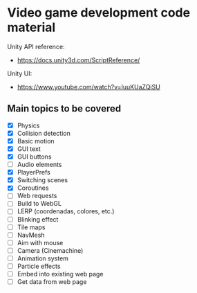 # Video game development code material

Unity API reference:
- https://docs.unity3d.com/ScriptReference/

Unity UI:
- https://www.youtube.com/watch?v=IuuKUaZQiSU

## Main topics to be covered

- [x] Physics
- [x] Collision detection
- [x] Basic motion
- [x] GUI text
- [x] GUI buttons
- [ ] Audio elements
- [x] PlayerPrefs
- [x] Switching scenes
- [x] Coroutines
- [ ] Web requests
- [ ] Build to WebGL
- [ ] LERP (coordenadas, colores, etc.)
- [ ] Blinking effect
- [ ] Tile maps
- [ ] NavMesh
- [ ] Aim with mouse
- [ ] Camera (Cinemachine)
- [ ] Animation system
- [ ] Particle effects
- [ ] Embed into existing web page
- [ ] Get data from web page

